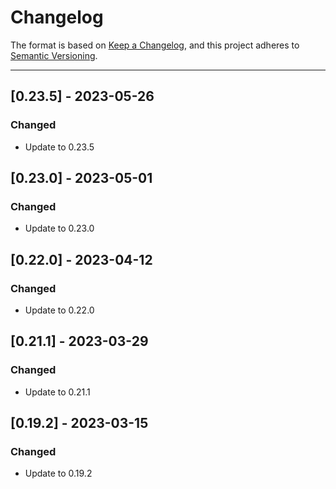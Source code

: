 # Changelog

The format is based on [Keep a Changelog](https://keepachangelog.com/en/1.0.0/), and this project adheres to [Semantic Versioning](https://semver.org/spec/v2.0.0.html).

---

## [0.23.5] - 2023-05-26
### Changed
- Update to 0.23.5

## [0.23.0] - 2023-05-01
### Changed
- Update to 0.23.0

## [0.22.0] - 2023-04-12
### Changed
- Update to 0.22.0

## [0.21.1] - 2023-03-29
### Changed
- Update to 0.21.1

## [0.19.2] - 2023-03-15
### Changed
- Update to 0.19.2
